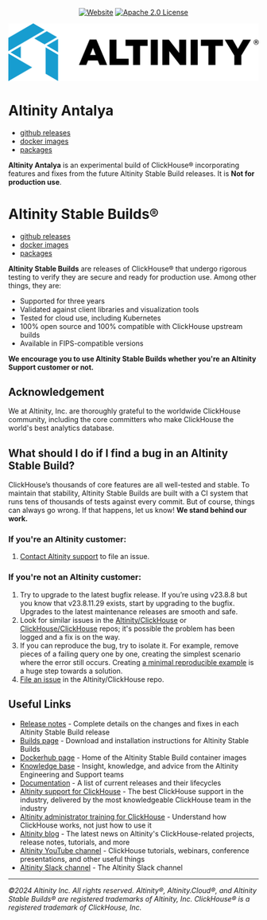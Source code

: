 <div align=center>

[![Website](https://img.shields.io/website?up_message=AVAILABLE&down_message=DOWN&url=https://docs.altinity.com/altinitystablebuilds&style=for-the-badge)](https://docs.altinity.com/altinitystablebuilds/)
[![Apache 2.0 License](https://img.shields.io/badge/license-Apache%202.0-blueviolet?style=for-the-badge)](https://www.apache.org/licenses/LICENSE-2.0)

<picture align=center>
    <source media="(prefers-color-scheme: dark)" srcset="/docs/logo_horizontal_blue_white.png">
    <source media="(prefers-color-scheme: light)" srcset="/docs/logo_horizontal_blue_black.png">
    <img alt="Altinity company logo" src="/docs/logo_horizontal_blue_black.png">
</picture>

</div>

<h1>Altinity Antalya</h1>

- [github releases](https://github.com/Altinity/ClickHouse/releases?q=altinityantalya&expanded=false)
- [docker images](https://hub.docker.com/r/altinity/clickhouse-server/tags?page=1&name=altinityantalya)
- [packages](https://builds.altinity.cloud/#altinityantalya)

**Altinity Antalya** is an experimental build of ClickHouse® incorporating features and fixes from the future Altinity Stable Build releases. It is **Not for production use**.

<h1>Altinity Stable Builds®</h1>

- [github releases](https://github.com/Altinity/ClickHouse/releases?q=altinitystable&expanded=false)
- [docker images](https://hub.docker.com/r/altinity/clickhouse-server/tags?page=1&name=altinitystable)
- [packages](https://builds.altinity.cloud/#altinitystable)

**Altinity Stable Builds** are releases of ClickHouse® that undergo rigorous testing to verify they are secure and ready for production use. Among other things, they are: 

* Supported for three years
* Validated against client libraries and visualization tools
* Tested for cloud use, including Kubernetes
* 100% open source and 100% compatible with ClickHouse upstream builds
* Available in FIPS-compatible versions

**We encourage you to use Altinity Stable Builds whether you're an Altinity Support customer or not.**

## Acknowledgement

We at Altinity, Inc. are thoroughly grateful to the worldwide ClickHouse community, including the core committers who make ClickHouse the world's best analytics database. 

## What should I do if I find a bug in an Altinity Stable Build?

ClickHouse’s thousands of core features are all well-tested and stable. To maintain that stability, Altinity Stable Builds are built with a CI system that runs tens of thousands of tests against every commit. But of course, things can always go wrong. If that happens, let us know! **We stand behind our work.**

### If you're an Altinity customer:

1. [Contact Altinity support](https://docs.altinity.com/support/) to file an issue.

### If you're not an Altinity customer:

1. Try to upgrade to the latest bugfix release. If you’re using v23.8.8 but you know that v23.8.11.29 exists, start by upgrading to the bugfix. Upgrades to the latest maintenance releases are smooth and safe.
2. Look for similar issues in the [Altinity/ClickHouse](https://github.com/Altinity/ClickHouse/issues) or [ClickHouse/ClickHouse](https://github.com/ClickHouse/ClickHouse/issues) repos; it's possible the problem has been logged and a fix is on the way.
3. If you can reproduce the bug, try to isolate it. For example, remove pieces of a failing query one by one, creating the simplest scenario where the error still occurs. Creating [a minimal reproducible example](https://stackoverflow.com/help/minimal-reproducible-example) is a huge step towards a solution.
4. [File an issue](https://github.com/Altinity/ClickHouse/issues/new/choose) in the Altinity/ClickHouse repo.

## Useful Links

* [Release notes](https://docs.altinity.com/releasenotes/altinity-stable-release-notes/) - Complete details on the changes and fixes in each Altinity Stable Build release
* [Builds page](https://builds.altinity.cloud/) - Download and installation instructions for Altinity Stable Builds
* [Dockerhub page](https://hub.docker.com/r/altinity/clickhouse-server) - Home of the Altinity Stable Build container images
* [Knowledge base](https://kb.altinity.com/) - Insight, knowledge, and advice from the Altinity Engineering and Support teams
* [Documentation](https://docs.altinity.com/altinitystablebuilds/) - A list of current releases and their lifecycles
* [Altinity support for ClickHouse](https://altinity.com/clickhouse-support/) - The best ClickHouse support in the industry, delivered by the most knowledgeable ClickHouse team in the industry
* [Altinity administrator training for ClickHouse](https://altinity.com/clickhouse-training/) - Understand how ClickHouse works, not just how to use it
* [Altinity blog](https://altinity.com/blog/) - The latest news on Altinity's ClickHouse-related projects, release notes, tutorials, and more
* [Altinity YouTube channel](https://www.youtube.com/@AltinityB) - ClickHouse tutorials, webinars, conference presentations, and other useful things
* [Altinity Slack channel](https://altinitydbworkspace.slack.com/join/shared_invite/zt-1togw9b4g-N0ZOXQyEyPCBh_7IEHUjdw#/shared-invite/email) - The Altinity Slack channel

<hr>

*©2024 Altinity Inc. All rights reserved. Altinity®, Altinity.Cloud®, and Altinity Stable Builds® are registered trademarks of Altinity, Inc. ClickHouse® is a registered trademark of ClickHouse, Inc.*
